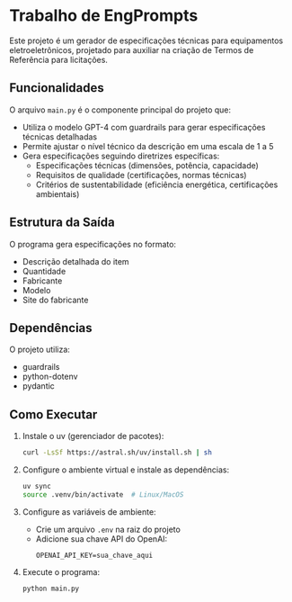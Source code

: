 # Trabalho de EngPrompts

Este projeto é um gerador de especificações técnicas para equipamentos eletroeletrônicos, projetado para auxiliar na criação de Termos de Referência para licitações. 


## Funcionalidades

O arquivo `main.py` é o componente principal do projeto que:

- Utiliza o modelo GPT-4 com guardrails para gerar especificações técnicas detalhadas
- Permite ajustar o nível técnico da descrição em uma escala de 1 a 5
- Gera especificações seguindo diretrizes específicas:
  - Especificações técnicas (dimensões, potência, capacidade)
  - Requisitos de qualidade (certificações, normas técnicas)
  - Critérios de sustentabilidade (eficiência energética, certificações ambientais)

## Estrutura da Saída

O programa gera especificações no formato:
- Descrição detalhada do item
- Quantidade
- Fabricante
- Modelo
- Site do fabricante

## Dependências

O projeto utiliza:
- guardrails
- python-dotenv
- pydantic

## Como Executar

1. Instale o uv (gerenciador de pacotes):
   ```bash
   curl -LsSf https://astral.sh/uv/install.sh | sh
   ```

2. Configure o ambiente virtual e instale as dependências:
   ```bash
   uv sync
   source .venv/bin/activate  # Linux/MacOS
   
   ```

3. Configure as variáveis de ambiente:
   - Crie um arquivo `.env` na raiz do projeto
   - Adicione sua chave API do OpenAI:
     ```
     OPENAI_API_KEY=sua_chave_aqui
     ```

4. Execute o programa:
   ```bash
   python main.py
   ```
